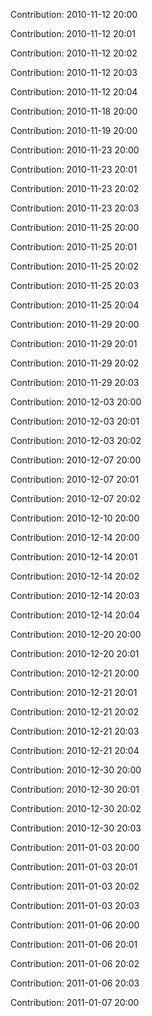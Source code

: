 Contribution: 2010-11-12 20:00

Contribution: 2010-11-12 20:01

Contribution: 2010-11-12 20:02

Contribution: 2010-11-12 20:03

Contribution: 2010-11-12 20:04

Contribution: 2010-11-18 20:00

Contribution: 2010-11-19 20:00

Contribution: 2010-11-23 20:00

Contribution: 2010-11-23 20:01

Contribution: 2010-11-23 20:02

Contribution: 2010-11-23 20:03

Contribution: 2010-11-25 20:00

Contribution: 2010-11-25 20:01

Contribution: 2010-11-25 20:02

Contribution: 2010-11-25 20:03

Contribution: 2010-11-25 20:04

Contribution: 2010-11-29 20:00

Contribution: 2010-11-29 20:01

Contribution: 2010-11-29 20:02

Contribution: 2010-11-29 20:03

Contribution: 2010-12-03 20:00

Contribution: 2010-12-03 20:01

Contribution: 2010-12-03 20:02

Contribution: 2010-12-07 20:00

Contribution: 2010-12-07 20:01

Contribution: 2010-12-07 20:02

Contribution: 2010-12-10 20:00

Contribution: 2010-12-14 20:00

Contribution: 2010-12-14 20:01

Contribution: 2010-12-14 20:02

Contribution: 2010-12-14 20:03

Contribution: 2010-12-14 20:04

Contribution: 2010-12-20 20:00

Contribution: 2010-12-20 20:01

Contribution: 2010-12-21 20:00

Contribution: 2010-12-21 20:01

Contribution: 2010-12-21 20:02

Contribution: 2010-12-21 20:03

Contribution: 2010-12-21 20:04

Contribution: 2010-12-30 20:00

Contribution: 2010-12-30 20:01

Contribution: 2010-12-30 20:02

Contribution: 2010-12-30 20:03

Contribution: 2011-01-03 20:00

Contribution: 2011-01-03 20:01

Contribution: 2011-01-03 20:02

Contribution: 2011-01-03 20:03

Contribution: 2011-01-06 20:00

Contribution: 2011-01-06 20:01

Contribution: 2011-01-06 20:02

Contribution: 2011-01-06 20:03

Contribution: 2011-01-07 20:00

